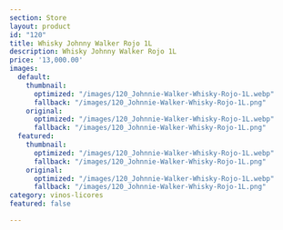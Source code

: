 ```yaml
---
section: Store
layout: product
id: "120"
title: Whisky Johnny Walker Rojo 1L
description: Whisky Johnny Walker Rojo 1L
price: '13,000.00'
images:
  default:
    thumbnail:
      optimized: "/images/120_Johnnie-Walker-Whisky-Rojo-1L.webp"
      fallback: "/images/120_Johnnie-Walker-Whisky-Rojo-1L.png"
    original:
      optimized: "/images/120_Johnnie-Walker-Whisky-Rojo-1L.webp"
      fallback: "/images/120_Johnnie-Walker-Whisky-Rojo-1L.png"
  featured:
    thumbnail:
      optimized: "/images/120_Johnnie-Walker-Whisky-Rojo-1L.webp"
      fallback: "/images/120_Johnnie-Walker-Whisky-Rojo-1L.png"
    original:
      optimized: "/images/120_Johnnie-Walker-Whisky-Rojo-1L.webp"
      fallback: "/images/120_Johnnie-Walker-Whisky-Rojo-1L.png"
category: vinos-licores
featured: false

---
```

